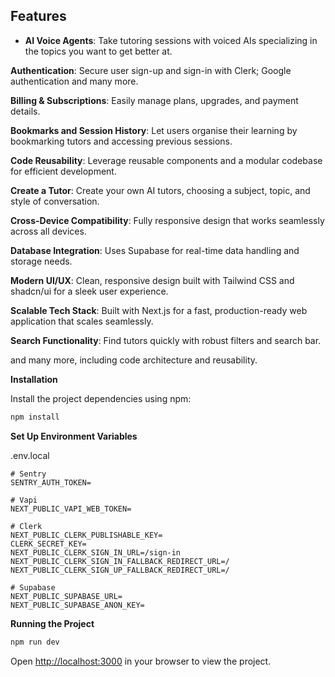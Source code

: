 


## <a name="features"> Features</a>

 - **AI Voice Agents**: Take tutoring sessions with voiced AIs specializing in the topics you want to get better at.

 **Authentication**: Secure user sign-up and sign-in with Clerk; Google authentication and many more.

 **Billing & Subscriptions**: Easily manage plans, upgrades, and payment details.

**Bookmarks and Session History**: Let users organise their learning by bookmarking tutors and accessing previous sessions.

 **Code Reusability**: Leverage reusable components and a modular codebase for efficient development.

 **Create a Tutor**: Create your own AI tutors, choosing a subject, topic, and style of conversation.

 **Cross-Device Compatibility**: Fully responsive design that works seamlessly across all devices.

 **Database Integration**: Uses Supabase for real-time data handling and storage needs.

 **Modern UI/UX**: Clean, responsive design built with Tailwind CSS and shadcn/ui for a sleek user experience.

 **Scalable Tech Stack**: Built with Next.js for a fast, production-ready web application that scales seamlessly.

 **Search Functionality**: Find tutors quickly with robust filters and search bar.

and many more, including code architecture and reusability.



**Installation**

Install the project dependencies using npm:

```bash
npm install
```

**Set Up Environment Variables**

.env.local

```env
# Sentry
SENTRY_AUTH_TOKEN=

# Vapi
NEXT_PUBLIC_VAPI_WEB_TOKEN=

# Clerk
NEXT_PUBLIC_CLERK_PUBLISHABLE_KEY=
CLERK_SECRET_KEY=
NEXT_PUBLIC_CLERK_SIGN_IN_URL=/sign-in
NEXT_PUBLIC_CLERK_SIGN_IN_FALLBACK_REDIRECT_URL=/
NEXT_PUBLIC_CLERK_SIGN_UP_FALLBACK_REDIRECT_URL=/

# Supabase
NEXT_PUBLIC_SUPABASE_URL=
NEXT_PUBLIC_SUPABASE_ANON_KEY=
```


**Running the Project**

```bash
npm run dev
```

Open [http://localhost:3000](http://localhost:3000) in your browser to view the project.

